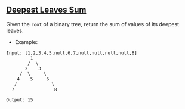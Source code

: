 ## [Deepest Leaves Sum](https://leetcode.com/problems/deepest-leaves-sum/)


Given the `root` of a binary tree, return the sum of values of its deepest leaves.

- Example:
```
Input: [1,2,3,4,5,null,6,7,null,null,null,null,8]
         1
        /  \
       2    3
     /  \     \
    4    5     6
   /             \
  7               8

Output: 15
```
